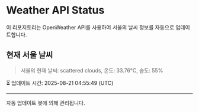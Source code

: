 
# Weather API Status

이 리포지토리는 OpenWeather API를 사용하여 서울의 날씨 정보를 자동으로 업데이트합니다.

## 현재 서울 날씨
> 서울의 현재 날씨: scattered clouds, 온도: 33.76°C, 습도: 55%

⏳ 업데이트 시간: 2025-08-21 04:55:49 (UTC)

---
자동 업데이트 봇에 의해 관리됩니다.
